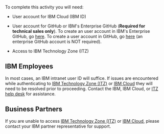 To complete this activity you will need:

- User account for IBM Cloud (IBM ID)

- User account for GitHub or IBM's Enterprise GitHub (**Required for technical sales only**). To create an user account in IBM's Enterprise GitHub, go <a href="http://ibm.biz/gh-user-mapper" target="_blank">here</a>. To create a user account in GitHub, go <a href="https://github.com" target="_blank">here</a> (an enterprise GitHub account is NOT required).

- Access to IBM Technology Zone (ITZ) 

## IBM Employees

In most cases, an IBM intranet user ID will suffice. If issues are encountered while authenticating to <a href="techzone.ibm.com" target="_blank">IBM Technology Zone (ITZ)</a> or <a href="cloud.ibm.com" target="_blank">IBM Cloud</a> they will need to be resolved prior to proceeding. Contact the IBM, IBM Cloud, or <a href="https://ibmsf.my.site.com/ibminternalproducts/s/createrecord/NewCase" target="_blank">ITZ help desk</a> for assistance.

## Business Partners

If you are unable to access <a href="techzone.ibm.com" target="_blank">IBM Technology Zone (ITZ)</a> or <a href="cloud.ibm.com" target="_blank">IBM Cloud</a>, please contact your IBM partner representative for support.

